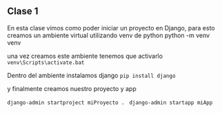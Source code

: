 ## Clase 1

En esta clase vimos como poder iniciar un proyecto en Django, para esto creamos un ambiente virtual utilizando venv de python
python -m venv venv

una vez creamos este ambiente tenemos que activarlo
`venv\Scripts\activate.bat`

Dentro del ambiente instalamos django
`pip install django`

y finalmente creamos nuestro proyecto y app

`django-admin startproject miProyecto . `
`django-admin startapp miApp`


